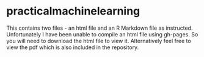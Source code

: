 # practicalmachinelearning
This contains two files - an html file and an R Markdown file as instructed.
Unfortunately I have been unable to compile an html file using gh-pages. So you will need to download the html file to view it.
Alternatively feel free to view the pdf which is also included in the repository.
